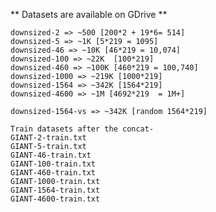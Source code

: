 ** Datasets are available on GDrive **

    downsized-2 => ~500 [200*2 + 19*6= 514]
    downsized-5 => ~1K [5*219 = 1095]
    downsized-46 => ~10K [46*219 = 10,074]	
    downsized-100 => ~22K  [100*219]
    downsized-460 => ~100K [460*219 = 100,740]
    downsized-1000 => ~219K [1000*219]
    downsized-1564 => ~342K [1564*219]
    downsized-4600 => ~1M [4692*219  = 1M+]

    downsized-1564-vs => ~342K [random 1564*219]

    Train datasets after the concat-
    GIANT-2-train.txt
    GIANT-5-train.txt
    GIANT-46-train.txt
    GIANT-100-train.txt
    GIANT-460-train.txt
    GIANT-1000-train.txt
    GIANT-1564-train.txt
    GIANT-4600-train.txt